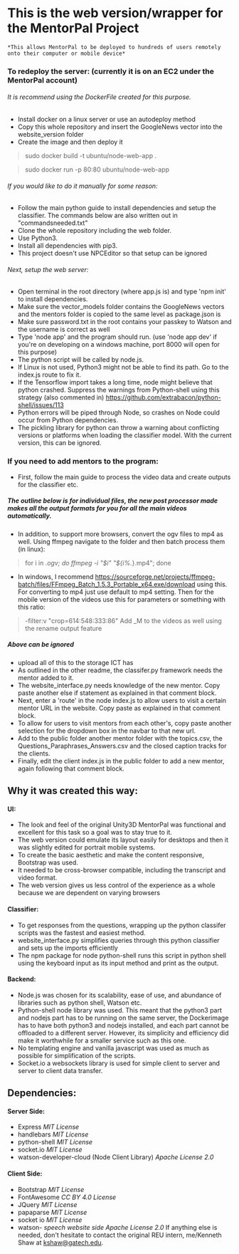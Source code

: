 # This is the web version/wrapper for the MentorPal Project
    *This allows MentorPal to be deployed to hundreds of users remotely onto their computer or mobile device*

### To redeploy the server: (currently it is on an EC2 under the MentorPal account)
###### It is recommend using the DockerFile created for this purpose.  
- Install docker on a linux server or use an autodeploy method
- Copy this whole repository and insert the GoogleNews vector into the website_version folder
- Create the image and then deploy it
> sudo docker build -t ubuntu/node-web-app .

> sudo docker run -p 80:80 ubuntu/node-web-app
###### If you would like to do it manually for some reason:
- Follow the main python guide to install dependencies and setup the classifier.  The commands below are also written out in "commandsneeded.txt"
- Clone the whole repository including the web folder.
- Use Python3.
- Install all dependencies with pip3.
- This project doesn't use NPCEditor so that setup can be ignored
###### Next, setup the web server:
- Open terminal in the root directory (where app.js is) and type 'npm init' to install dependencies.
- Make sure the vector_models folder contains the GoogleNews vectors and the mentors folder is copied to the same level as package.json is
- Make sure password.txt in the root contains your passkey to Watson and the username is correct as well
- Type 'node app' and the program should run.  (use 'node app dev' if you're on developing on a windows machine, port 8000 will open for this purpose)
- The python script will be called by node.js.
- If Linux is not used, Python3 might not be able to find its path.  Go to the index.js route to fix it.
- If the Tensorflow import takes a long time, node might believe that python crashed.  Suppress the warnings from Python-shell using this strategy (also commented in)
https://github.com/extrabacon/python-shell/issues/113
- Python errors will be piped through Node, so crashes on Node could occur from Python dependencies.
- The pickling library for python can throw a warning about conflicting versions or platforms when loading the classifier model.  With the current version, this can be ignored.
### If you need to add mentors to the program:
- First, follow the main guide to process the video data and create outputs for the classifier etc.
##### The outline below is for individual files, the new post processor made makes all the output formats for you for all the main videos automatically.
- In addition, to support more browsers, convert the ogv files to mp4 as well.  Using ffmpeg navigate to the folder and then batch process them (in linux):
> for i in *.ogv; do ffmpeg -i "$i" "${i%.*}.mp4"; done
- In windows, I recommend https://sourceforge.net/projects/ffmpeg-batch/files/FFmpeg_Batch_1.5.3_Portable_x64.exe/download using this.  For converting to mp4 just use default to mp4 setting.  Then for the mobile version of the videos use this for parameters or something with this ratio:
> -filter:v "crop=614:548:333:86"
> Add _M to the videos as well using the rename output feature
##### Above can be ignored
- upload all of this to the storage ICT has
- As outlined in the other readme, the classifer.py framework needs the mentor added to it.
- The website_interface.py needs knowledge of the new mentor.  Copy paste another else if statement as explained in that comment block.
- Next, enter a 'route' in the node index.js to allow users to visit a certain mentor URL in the website.  Copy paste as explained in that comment block.
- To allow for users to visit mentors from each other's, copy paste another selection for the dropdown box in the navbar to that new url.
- Add to the public folder another mentor folder with the topics.csv, the Questions_Paraphrases_Answers.csv and the closed caption tracks for the clients.
- Finally, edit the client index.js in the public folder to add a new mentor, again following that comment block.
## Why it was created this way:
#### UI:
- The look and feel of the original Unity3D MentorPal was functional and excellent for this task so a goal was to stay true to it.
- The web version could emulate its layout easily for desktops and then it was slightly edited for portrait mobile systems.
- To create the basic aesthetic and make the content responsive, Bootstrap was used.
- It needed to be cross-browser compatible, including the transcript and video format.
- The web version gives us less control of the experience as a whole because we are dependent on varying browsers
#### Classifier:
- To get responses from the questions, wrapping up the python classifer scripts was the fastest and easiest method.
- website_interface.py simplifies queries through this python classifier and sets up the imports efficiently
- The npm package for node python-shell runs this script in python shell using the keyboard input as its input method and print as the output.
#### Backend:
- Node.js was chosen for its scalability, ease of use, and abundance of libraries such as python shell, Watson etc.
- Python-shell node library was used. This meant that the python3 part and nodejs part has to be running on the same server, the Dockerimage has to have both python3 and nodejs installed, and each part cannot be offloaded to a different server.  However, its simplicity and efficiency did make it worthwhile for a smaller service such as this one.
- No templating engine and vanilla javascript was used as much as possible for simplification of the scripts.
- Socket.io a websockets library is used for simple client to server and server to client data transfer.
## Dependencies:
#### Server Side:
- Express *MIT License*
- handlebars *MIT License*
- python-shell *MIT License*
- socket.io *MIT License*
- watson-developer-cloud (Node Client Library) *Apache License 2.0*
#### Client Side:
- Bootstrap *MIT License*
- FontAwesome  *CC BY 4.0 License*
- JQuery *MIT License*
- papaparse *MIT License*
- socket io *MIT License*
- watson- *speech website side Apache License 2.0*
If anything else is needed, don't hesitate to contact the original REU intern, me/Kenneth Shaw at kshaw@gatech.edu.
